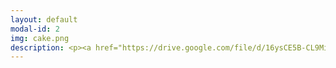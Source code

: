 ```yaml
---
layout: default
modal-id: 2
img: cake.png
description: <p><a href="https://drive.google.com/file/d/16ysCE5B-CL9MivYIQ7tjtol8OJEhFR7a/view"><font size="6"><strong><font color="#0000ff">Link to Academic Research Resume (PDF)</font></a></p><br>Research Highlights</font></strong><br><br><br>The 'Silent' Protagonists of <em>Baldur’s Gate 3</em> - Assumed Agency in the Absence of Vocal Performance<br><strong>Canadian Game Studies Association (CGSA) 2025 (Montreal, Canada)</strong><br><em><font color="#ff0000">(video essay presentation forthcoming)</font></em><br><br><font size="4"><p><a href="https://www.youtube.com/watch?v=i4NaOy46XXo"><strong><font color="#0000ff">PanOp Industries</font></font></strong></a></p>(short film)<br><strong>RoboPhilosophy 2024 (Aarhus, Denmark)</strong><br><br>'How liberating it is to leave the past behind.'Perceiving Authenticity Within the Vocal Performances of Assassin’s Creed Origins<br><strong>The Journal for Interdisciplinary Game Studies (JIVS)</strong><br><em><font color="#ff0000">(publication forthcoming)</font></em><br><br>'Constellations' of Vocal Expression - A Time Traveler’s Examination of Vocal Performance in Assassin’s Creed Origins<br><strong>Digital Games Research Association (DiGRA) 2023 (Seville, Spain)</strong><br><p><a href="https://dl.digra.org/index.php/dl/article/view/1987/1986"><font color="#0000ff">Link to PDF</font></a></p><br>Physicalizing the Panopticon - Data Privacy and the “Art” of Surveillance<br><strong>STGlobal 2018 (Washington, DC, USA)</strong><br><br>The Specter of Cyberwar - Stuxnet and Surveillance in the Digital Panopticon<br><strong>STGlobal 2017 (Washington, DC, USA)</strong></font><br><br><br><br><font size="6"><strong>Unpublished Compositions and Projects</strong></font><br><br><br><font size="4">Enacting Multiple Subjectivities - Baldur’s Gate 3 and the Performance of the (Multi)Self<br><br>Vampires, Cheap Wine, and Drunken Debauchery - A Multi-Lingual Analysis of the Vocal Performances of The Oxenfurt Drunk, a Quest from The Witcher 3 - Wild Hunt<br><br>Race, Voice, and Media Worlds - Orienting Assassin's Creed - Origins Within the Logics of Mediated and Socio-cultural Space/time<br><br>Historical Narration as Quantum Time Travel? Leaping through the Constellations of Space/Time in the Assassin's Creed Franchise<br><br>The Body, Health, and Digital Surveillance<br><br>Cannibalism and Christ - Consumption and Cannibalism as Metaphor in the Old and New Testament</font><br><br>
---
```

